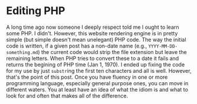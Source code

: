 # Editing PHP

A long time ago now someone I deeply respect told me I ought to learn some PHP.
I didn't.
However, this website rendering engine is in pretty simple (but simple doesn't mean unelegant) PHP code. The way the initial code is written, if a given post has a non-date name (e.g., `YYYY-MM-DD-something.md`) the current code would strip the file extension but leave the remaining letters. When PHP tries to convert these to a date it fails and returns the begining of PHP time (Jan 1, 1970). I ended up fixing the code for my use by just `substr`ing the first ten characters and all is well. However, that's the point of this post. Once you have fluency in one or more programming language, especially general purpose ones, you can move in different waters. You at least have an idea of what the idiom is and what to look for and often that makes all of the difference.
